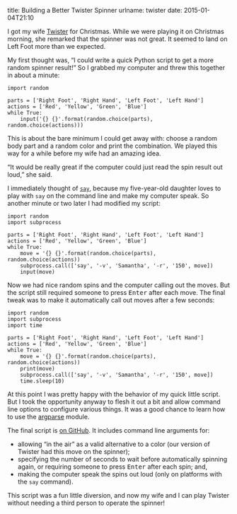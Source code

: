 title: Building a Better Twister Spinner
urlname: twister
date: 2015-01-04T21:10

I got my wife [Twister][a] for Christmas. While we were playing it on Christmas morning, she remarked that the spinner
was not great. It seemed to land on Left Foot more than we expected.

My first thought was, &ldquo;I could write a quick Python script to get a more random spinner result!&rdquo; So I
grabbed my computer and threw this together in about a minute:

```
import random

parts = ['Right Foot', 'Right Hand', 'Left Foot', 'Left Hand']
actions = ['Red', 'Yellow', 'Green', 'Blue']
while True:
    input('{} {}'.format(random.choice(parts), random.choice(actions)))
```

This is about the bare minimum I could get away with: choose a random body part and a random color and print the
combination. We played this way for a while before my wife had an amazing idea.

&ldquo;It would be really great if the computer could just read the spin result out loud,&rdquo; she said.

I immediately thought of [`say`][b], because my five-year-old daughter loves to play with `say` on the command line and
make my computer speak. So another minute or two later I had modified my script:

```
import random
import subprocess

parts = ['Right Foot', 'Right Hand', 'Left Foot', 'Left Hand']
actions = ['Red', 'Yellow', 'Green', 'Blue']
while True:
    move = '{} {}'.format(random.choice(parts), random.choice(actions))
    subprocess.call(['say', '-v', 'Samantha', '-r', '150', move])
    input(move)
```

Now we had nice random spins and the computer calling out the moves. But the script still required someone to press
<kbd>Enter</kbd> after each move. The final tweak was to make it automatically call out moves after a few seconds:

```
import random
import subprocess
import time

parts = ['Right Foot', 'Right Hand', 'Left Foot', 'Left Hand']
actions = ['Red', 'Yellow', 'Green', 'Blue']
while True:
    move = '{} {}'.format(random.choice(parts), random.choice(actions))
    print(move)
    subprocess.call(['say', '-v', 'Samantha', '-r', '150', move])
    time.sleep(10)
```

At this point I was pretty happy with the behavior of my quick little script. But I took the opportunity anyway to flesh
it out a bit and allow command line options to configure various things. It was a good chance to learn how to use the
[argparse][c] module.

The final script is [on GitHub][d]. It includes command line arguments for:

*   allowing &ldquo;in the air&rdquo; as a valid alternative to a color (our version of Twister had this move on the
    spinner);
*   specifying the number of seconds to wait before automatically spinning again, or requiring someone to press
    <kbd>Enter</kbd> after each spin; and,
*   making the computer speak the spins out loud (only on platforms with the `say` command).

This script was a fun little diversion, and now my wife and I can play Twister without needing a third person to operate
the spinner!

[a]: https://en.wikipedia.org/wiki/Twister_(game)
[b]: https://web.archive.org/web/20140716143900/https://developer.apple.com/library/mac/documentation/Darwin/Reference/ManPages/man1/say.1.html
[c]: https://docs.python.org/3.4/library/argparse.html
[d]: https://github.com/williamjacksn/twister
